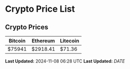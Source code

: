 # Crypto Price List

## Crypto Prices
| Bitcoin | Ethereum | Litecoin |
| ------- | -------- | -------- |
| $75941 | $2918.41 | $71.36 |
**Last Updated:** 2024-11-08 06:28 UTC
**Last Updated:** $DATE$
